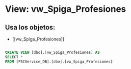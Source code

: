 # View: vw_Spiga_Profesiones

## Usa los objetos:
- [[vw_Spiga_Profesiones]]

```sql

CREATE VIEW [dbo].[vw_Spiga_Profesiones] AS
SELECT *
FROM [PSCService_DB].[dbo].[vw_Spiga_Profesiones]

```
